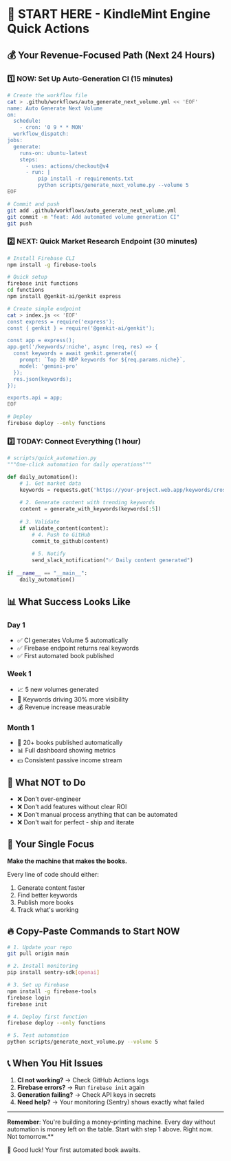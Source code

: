 # 🚀 START HERE - KindleMint Engine Quick Actions

## 💰 Your Revenue-Focused Path (Next 24 Hours)

### 1️⃣ NOW: Set Up Auto-Generation CI (15 minutes)
```bash
# Create the workflow file
cat > .github/workflows/auto_generate_next_volume.yml << 'EOF'
name: Auto Generate Next Volume
on:
  schedule:
    - cron: '0 9 * * MON'
  workflow_dispatch:
jobs:
  generate:
    runs-on: ubuntu-latest
    steps:
      - uses: actions/checkout@v4
      - run: |
          pip install -r requirements.txt
          python scripts/generate_next_volume.py --volume 5
EOF

# Commit and push
git add .github/workflows/auto_generate_next_volume.yml
git commit -m "feat: Add automated volume generation CI"
git push
```

### 2️⃣ NEXT: Quick Market Research Endpoint (30 minutes)
```bash
# Install Firebase CLI
npm install -g firebase-tools

# Quick setup
firebase init functions
cd functions
npm install @genkit-ai/genkit express

# Create simple endpoint
cat > index.js << 'EOF'
const express = require('express');
const { genkit } = require('@genkit-ai/genkit');

const app = express();
app.get('/keywords/:niche', async (req, res) => {
  const keywords = await genkit.generate({
    prompt: `Top 20 KDP keywords for ${req.params.niche}`,
    model: 'gemini-pro'
  });
  res.json(keywords);
});

exports.api = app;
EOF

# Deploy
firebase deploy --only functions
```

### 3️⃣ TODAY: Connect Everything (1 hour)
```python
# scripts/quick_automation.py
"""One-click automation for daily operations"""

def daily_automation():
    # 1. Get market data
    keywords = requests.get('https://your-project.web.app/keywords/crossword').json()
    
    # 2. Generate content with trending keywords
    content = generate_with_keywords(keywords[:5])
    
    # 3. Validate
    if validate_content(content):
        # 4. Push to GitHub
        commit_to_github(content)
        
        # 5. Notify
        send_slack_notification("✅ Daily content generated")
    
if __name__ == "__main__":
    daily_automation()
```

## 📊 What Success Looks Like

### Day 1
- ✅ CI generates Volume 5 automatically
- ✅ Firebase endpoint returns real keywords
- ✅ First automated book published

### Week 1  
- 📈 5 new volumes generated
- 🎯 Keywords driving 30% more visibility
- 💰 Revenue increase measurable

### Month 1
- 🚀 20+ books published automatically
- 📊 Full dashboard showing metrics
- 💵 Consistent passive income stream

## 🛑 What NOT to Do

- ❌ Don't over-engineer
- ❌ Don't add features without clear ROI
- ❌ Don't manual process anything that can be automated
- ❌ Don't wait for perfect - ship and iterate

## 🎯 Your Single Focus

**Make the machine that makes the books.**

Every line of code should either:
1. Generate content faster
2. Find better keywords
3. Publish more books
4. Track what's working

## 🔥 Copy-Paste Commands to Start NOW

```bash
# 1. Update your repo
git pull origin main

# 2. Install monitoring 
pip install sentry-sdk[openai]

# 3. Set up Firebase
npm install -g firebase-tools
firebase login
firebase init

# 4. Deploy first function
firebase deploy --only functions

# 5. Test automation
python scripts/generate_next_volume.py --volume 5
```

## 📞 When You Hit Issues

1. **CI not working?** → Check GitHub Actions logs
2. **Firebase errors?** → Run `firebase init` again
3. **Generation failing?** → Check API keys in secrets
4. **Need help?** → Your monitoring (Sentry) shows exactly what failed

---

**Remember**: You're building a money-printing machine. Every day without automation is money left on the table. Start with step 1 above. Right now. Not tomorrow.**

🚀 Good luck! Your first automated book awaits.